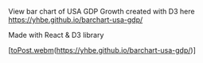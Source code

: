 View bar chart of USA GDP Growth created with D3 here https://yhbe.github.io/barchart-usa-gdp/

Made with React & D3 library

[[toPost.webm](https://github.com/yhbe/barchart-usa-gdp/assets/101876022/cea76a60-616f-49d6-bf6c-8e3e67273626)(https://yhbe.github.io/barchart-usa-gdp/)]
